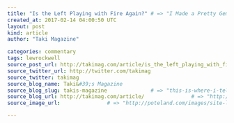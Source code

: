 ```yaml
---
title: "Is the Left Playing with Fire Again?" # => "I Made a Pretty Gem - Planet.rb"
created_at: 2017-02-14 04:00:50 UTC
layout: post
kind: article
author: "Taki Magazine"

categories: commentary
tags: lewrockwell
source_post_url: http://takimag.com/article/is_the_left_playing_with_fire_again_patrick_buchanan    # => "http://poteland.com/blog/i-made-a-pretty-gem-planet-dot-rb/"
source_twitter_url: http://twitter.com/takimag
source_twitter: takimag
source_blog_name: Taki&#39;s Magazine
source_blog_slug: takis-magazine              # => "this-is-where-i-tell-you-stuff"
source_blog_url: http://takimag.com/article/               # => "http://poteland.com/articles"
source_image_url:               # => "http://poteland.com/images/site-logo.png"

---
```



<!--
   by Patrick J. Buchanan&lt;br&gt;
	  

&lt;img src=&quot;http://takimag.com/images/uploads/bigstock-Seamless-Pattern-From-Peace-Si-118954208.jpg&quot; style=&quot;float:left;margin-right:8px;&quot;&gt;
	






	
		To those who lived through that era that tore us apart in the ‘60s and ‘70s, it is starting to look like “deja vu all over again.”

And as Adlai Stevenson, Bobby Kennedy and Hubert Humphrey did then, Democrats today like Chuck Schumer and Nancy Pelosi are pandering to the hell-raisers, hoping to...
	&lt;p&gt;&lt;a href=&quot;http://takimag.com/article/is_the_left_playing_with_fire_again_patrick_buchanan&quot;&gt;Read the rest at Taki&#39;s Magazine&lt;/a&gt;&lt;/p&gt;
						
	  
	  
	  
	  &lt;div class=&quot;feedflare&quot;&gt;
&lt;a href=&quot;http://feeds.feedburner.com/~ff/takimag?a=taS4mVL1XpU:C0kZM3tYKZQ:yIl2AUoC8zA&quot;&gt;&lt;img src=&quot;http://feeds.feedburner.com/~ff/takimag?d=yIl2AUoC8zA&quot; border=&quot;0&quot;&gt;&lt;/a&gt; &lt;a href=&quot;http://feeds.feedburner.com/~ff/takimag?a=taS4mVL1XpU:C0kZM3tYKZQ:qj6IDK7rITs&quot;&gt;&lt;img src=&quot;http://feeds.feedburner.com/~ff/takimag?d=qj6IDK7rITs&quot; border=&quot;0&quot;&gt;&lt;/a&gt; &lt;a href=&quot;http://feeds.feedburner.com/~ff/takimag?a=taS4mVL1XpU:C0kZM3tYKZQ:gIN9vFwOqvQ&quot;&gt;&lt;img src=&quot;http://feeds.feedburner.com/~ff/takimag?i=taS4mVL1XpU:C0kZM3tYKZQ:gIN9vFwOqvQ&quot; border=&quot;0&quot;&gt;&lt;/a&gt;
&lt;/div&gt;&lt;img src=&quot;http://feeds.feedburner.com/~r/takimag/~4/taS4mVL1XpU&quot; height=&quot;1&quot; width=&quot;1&quot; alt=&quot;&quot;&gt;           # => "I’ve been hurting to write this ever since we had the idea of creating a Planet for Cubox..." (Continued)
   takis-magazine              # => "this-is-where-i-tell-you-stuff"
   http://takimag.com/article/               # => "http://poteland.com/articles"
                 # => "http://poteland.com/images/site-logo.png"
by Patrick J. Buchanan<br>
	  

<img src="http://takimag.com/images/uploads/bigstock-Seamless-Pattern-From-Peace-Si-118954208.jpg" style="float:left;margin-right:8px;">
	






	
		To those who lived through that era that tore us apart in the ‘60s and ‘70s, it is starting to look like “deja vu all over again.”

And as Adlai Stevenson, Bobby Kennedy and Hubert Humphrey did then, Democrats today like Chuck Schumer and Nancy Pelosi are pandering to the hell-raisers, hoping to...
	<p><a href="http://takimag.com/article/is_the_left_playing_with_fire_again_patrick_buchanan">Read the rest at Taki's Magazine</a></p>
						
	  
	  
	  
	  <div class="feedflare">
<a href="http://feeds.feedburner.com/~ff/takimag?a=taS4mVL1XpU:C0kZM3tYKZQ:yIl2AUoC8zA"><img src="http://feeds.feedburner.com/~ff/takimag?d=yIl2AUoC8zA" border="0"></a> <a href="http://feeds.feedburner.com/~ff/takimag?a=taS4mVL1XpU:C0kZM3tYKZQ:qj6IDK7rITs"><img src="http://feeds.feedburner.com/~ff/takimag?d=qj6IDK7rITs" border="0"></a> <a href="http://feeds.feedburner.com/~ff/takimag?a=taS4mVL1XpU:C0kZM3tYKZQ:gIN9vFwOqvQ"><img src="http://feeds.feedburner.com/~ff/takimag?i=taS4mVL1XpU:C0kZM3tYKZQ:gIN9vFwOqvQ" border="0"></a>
</div><img src="http://feeds.feedburner.com/~r/takimag/~4/taS4mVL1XpU" height="1" width="1" alt=""><div class="">
    <i>Source: <a href="http://takimag.com/article/">Taki&#39;s Magazine</a></i>
</div>

